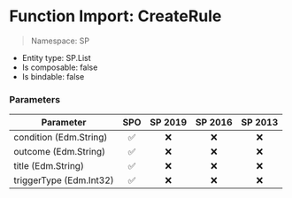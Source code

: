 # Function Import: CreateRule

> Namespace: SP

- Entity type: SP.List
- Is composable: false
- Is bindable: false

### Parameters

Parameter | SPO | SP 2019 | SP 2016 | SP 2013
----------|:---:|:-------:|:-------:|:-------:
condition (Edm.String) | ✅ | ❌ | ❌ | ❌
outcome (Edm.String) | ✅ | ❌ | ❌ | ❌
title (Edm.String) | ✅ | ❌ | ❌ | ❌
triggerType (Edm.Int32) | ✅ | ❌ | ❌ | ❌